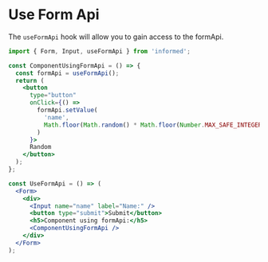 # Use Form Api

The `useFormApi` hook will allow you to gain access to the formApi.

<!-- STORY -->

```jsx
import { Form, Input, useFormApi } from 'informed';

const ComponentUsingFormApi = () => {
  const formApi = useFormApi();
  return (
    <button
      type="button"
      onClick={() =>
        formApi.setValue(
          'name',
          Math.floor(Math.random() * Math.floor(Number.MAX_SAFE_INTEGER))
        )
      }>
      Random
    </button>
  );
};

const UseFormApi = () => (
  <Form>
    <div>
      <Input name="name" label="Name:" />
      <button type="submit">Submit</button>
      <h5>Component using formApi:</h5>
      <ComponentUsingFormApi />
    </div>
  </Form>
);
```

